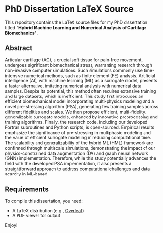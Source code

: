 # PhD Dissertation LaTeX Source

This repository contains the LaTeX source files for my PhD dissertation titled **"Hybrid Machine Learning and Numerical Analysis of Cartilage Biomechanics"**.

## Abstract
Articular cartilage (AC), a crucial soft tissue for pain-free movement, undergoes significant biomechanical stress, warranting research through non-invasive computer simulations. Such simulations commonly use time-intensive numerical methods, such as finite element (FE) analysis. Artificial intelligence (AI), with machine learning (ML) as a surrogate model, presents a faster alternative, imitating numerical analysis with numerical data samples. Despite its potential, this method often requires extensive training and large datasets, which is inefficient. This study first introduces an efficient biomechanical model incorporating multi-physics modeling and a novel pre-stressing algorithm (PSA), generating few training samples across different fidelities and scales. We then propose efficient, multi-fidelity, generalizable surrogate models, enhanced by innovative preprocessing and training algorithms. Finally, the research code, including our developed Fortran subroutines and Python scripts, is open-sourced. Empirical results emphasize the significance of pre-stressing in multiphasic modeling and the value of efficient surrogate modeling in reducing computational time. The scalability and generalizability of the hybrid ML (HML) framework are confirmed through multiscale simulations, demonstrating the impact of our physics-constrained data augmentation (DA) and graph neural network (GNN) implementation. Therefore, while this study potentially advances the field with the developed PSA implementation, it also presents a straightforward approach to address computational challenges and data scarcity in ML-based

## Requirements
To compile this dissertation, you need:

- A LaTeX distribution (e.g., [Overleaf](https://www.overleaf.com/))
- A PDF viewer for output

Enjoy!
